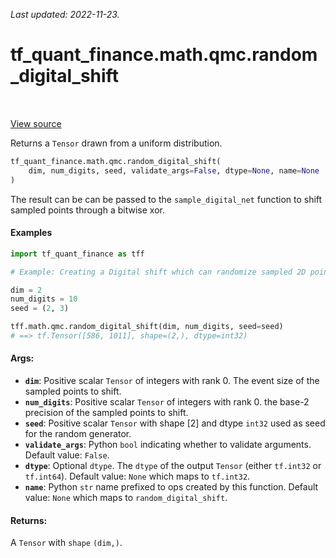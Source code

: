 <!--
This file is generated by a tool. Do not edit directly.
For open-source contributions the docs will be updated automatically.
-->

*Last updated: 2022-11-23.*

<div itemscope itemtype="http://developers.google.com/ReferenceObject">
<meta itemprop="name" content="tf_quant_finance.math.qmc.random_digital_shift" />
<meta itemprop="path" content="Stable" />
</div>

# tf_quant_finance.math.qmc.random_digital_shift

<!-- Insert buttons and diff -->

<table class="tfo-notebook-buttons tfo-api" align="left">
</table>

<a target="_blank" href="https://github.com/google/tf-quant-finance/blob/master/tf_quant_finance/math/qmc/digital_net.py">View source</a>



Returns a `Tensor` drawn from a uniform distribution.

```python
tf_quant_finance.math.qmc.random_digital_shift(
    dim, num_digits, seed, validate_args=False, dtype=None, name=None
)
```



<!-- Placeholder for "Used in" -->

The result can be can be passed to the `sample_digital_net` function to shift
sampled points through a bitwise xor.

#### Examples

```python
import tf_quant_finance as tff

# Example: Creating a Digital shift which can randomize sampled 2D points.

dim = 2
num_digits = 10
seed = (2, 3)

tff.math.qmc.random_digital_shift(dim, num_digits, seed=seed)
# ==> tf.Tensor([586, 1011], shape=(2,), dtype=int32)
```

#### Args:


* <b>`dim`</b>: Positive scalar `Tensor` of integers with rank 0. The event size of the
  sampled points to shift.
* <b>`num_digits`</b>: Positive scalar `Tensor` of integers with rank 0. the base-2
  precision of the sampled points to shift.
* <b>`seed`</b>: Positive scalar `Tensor` with shape [2] and dtype `int32` used as seed
  for the random generator.
* <b>`validate_args`</b>: Python `bool` indicating whether to validate arguments.
  Default value: `False`.
* <b>`dtype`</b>: Optional `dtype`. The `dtype` of the output `Tensor` (either
  `tf.int32` or `tf.int64`).
  Default value: `None` which maps to `tf.int32`.
* <b>`name`</b>: Python `str` name prefixed to ops created by this function.
  Default value: `None` which maps to `random_digital_shift`.


#### Returns:

A `Tensor` with `shape` `(dim,)`.
